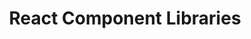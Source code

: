 ---
layout: module
title: "React Component Libraries"
type: lecture
num: 19
draft: 1
start_date: 2025-03-26
slides:
    - title: "React Component Libraries"
      type: slides
      draft: 1
      url: #
readings:
    - type: reading
      citation: >
        <a href="https://www.figma.com/blog/design-systems-101-what-is-a-design-system/" target="_blank">Design systems 101: What is a design system?</a>
      required: 1
    - type: reading
      citation: >
        <a href="https://designsystemsrepo.com/design-systems/" target="_blank">Design Systems Repo</a>
      skim: 1
    - type: reading
      citation: >
        <a href="../resources/design" target="_blank">Course resources & links</a>
      skim: 1
---